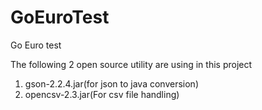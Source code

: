 GoEuroTest
==========

Go Euro test
 

The following 2 open source utility are using in this project  
  1) gson-2.2.4.jar(for json to java conversion)
  2) opencsv-2.3.jar(For csv file handling)
